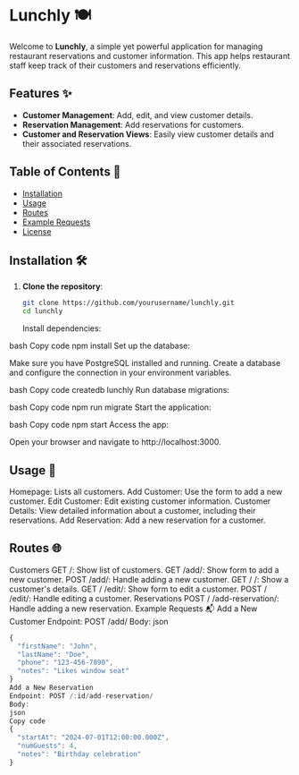 # Lunchly 🍽️

Welcome to **Lunchly**, a simple yet powerful application for managing restaurant reservations and customer information. This app helps restaurant staff keep track of their customers and reservations efficiently.

## Features ✨

- **Customer Management**: Add, edit, and view customer details.
- **Reservation Management**: Add reservations for customers.
- **Customer and Reservation Views**: Easily view customer details and their associated reservations.

## Table of Contents 📑

- [Installation](#installation)
- [Usage](#usage)
- [Routes](#routes)
- [Example Requests](#example-requests)
- [License](#license)

## Installation 🛠️

1. **Clone the repository**:

   ```bash
   git clone https://github.com/yourusername/lunchly.git
   cd lunchly
   ```

   Install dependencies:

bash
Copy code
npm install
Set up the database:

Make sure you have PostgreSQL installed and running. Create a database and configure the connection in your environment variables.

bash
Copy code
createdb lunchly
Run database migrations:

bash
Copy code
npm run migrate
Start the application:

bash
Copy code
npm start
Access the app:

Open your browser and navigate to http://localhost:3000.

## Usage 🚀

Homepage: Lists all customers.
Add Customer: Use the form to add a new customer.
Edit Customer: Edit existing customer information.
Customer Details: View detailed information about a customer, including their reservations.
Add Reservation: Add a new reservation for a customer.

## Routes 🌐

Customers
GET /: Show list of customers.
GET /add/: Show form to add a new customer.
POST /add/: Handle adding a new customer.
GET /
/: Show a customer's details.
GET /
/edit/: Show form to edit a customer.
POST /
/edit/: Handle editing a customer.
Reservations
POST /
/add-reservation/: Handle adding a new reservation.
Example Requests 📬
Add a New Customer
Endpoint: POST /add/
Body:
json

```js
{
  "firstName": "John",
  "lastName": "Doe",
  "phone": "123-456-7890",
  "notes": "Likes window seat"
}
Add a New Reservation
Endpoint: POST /:id/add-reservation/
Body:
json
Copy code
{
  "startAt": "2024-07-01T12:00:00.000Z",
  "numGuests": 4,
  "notes": "Birthday celebration"
}
```

